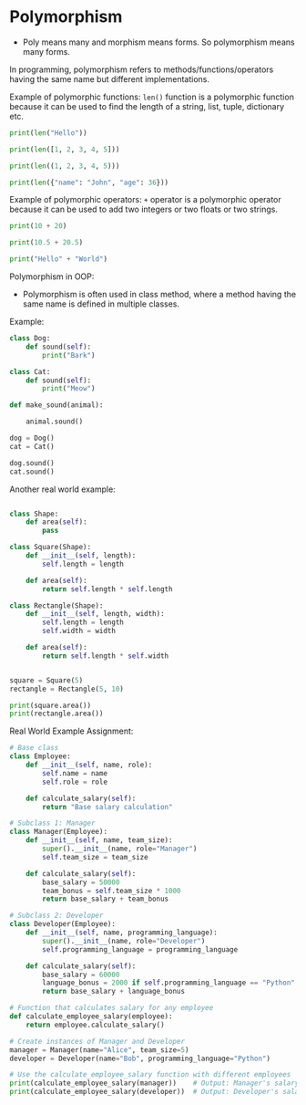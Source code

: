 # Polymorphism
- Poly means many and morphism means forms. So polymorphism means many forms.

In programming, polymorphism refers to methods/functions/operators having the same name but different implementations.

Example of polymorphic functions:
`len()` function is a polymorphic function because it can be used to find the length of a string, list, tuple, dictionary etc.

```python
print(len("Hello"))

print(len([1, 2, 3, 4, 5]))

print(len((1, 2, 3, 4, 5)))

print(len({"name": "John", "age": 36}))
```

Example of polymorphic operators:
`+` operator is a polymorphic operator because it can be used to add two integers or two floats or two strings.

```python
print(10 + 20)

print(10.5 + 20.5)

print("Hello" + "World")
```

Polymorphism in OOP:
- Polymorphism is often used in class method, where a method having the same name is defined in multiple classes.

Example:
```python
class Dog:
    def sound(self):
        print("Bark")

class Cat:
    def sound(self):
        print("Meow")

def make_sound(animal):

    animal.sound()  

dog = Dog()
cat = Cat()

dog.sound()
cat.sound()
```

Another real world example:
```python

class Shape:
    def area(self):
        pass

class Square(Shape):
    def __init__(self, length):
        self.length = length

    def area(self):
        return self.length * self.length

class Rectangle(Shape):
    def __init__(self, length, width):
        self.length = length
        self.width = width

    def area(self):
        return self.length * self.width


square = Square(5)
rectangle = Rectangle(5, 10)

print(square.area())
print(rectangle.area())
```

Real World Example Assignment:
```python
# Base class
class Employee:
    def __init__(self, name, role):
        self.name = name
        self.role = role

    def calculate_salary(self):
        return "Base salary calculation"

# Subclass 1: Manager
class Manager(Employee):
    def __init__(self, name, team_size):
        super().__init__(name, role="Manager")
        self.team_size = team_size

    def calculate_salary(self):
        base_salary = 50000
        team_bonus = self.team_size * 1000
        return base_salary + team_bonus

# Subclass 2: Developer
class Developer(Employee):
    def __init__(self, name, programming_language):
        super().__init__(name, role="Developer")
        self.programming_language = programming_language

    def calculate_salary(self):
        base_salary = 60000
        language_bonus = 2000 if self.programming_language == "Python" else 0
        return base_salary + language_bonus

# Function that calculates salary for any employee
def calculate_employee_salary(employee):
    return employee.calculate_salary()

# Create instances of Manager and Developer
manager = Manager(name="Alice", team_size=5)
developer = Developer(name="Bob", programming_language="Python")

# Use the calculate_employee_salary function with different employees
print(calculate_employee_salary(manager))    # Output: Manager's salary calculation with team bonus
print(calculate_employee_salary(developer))  # Output: Developer's salary calculation with language bonus

```